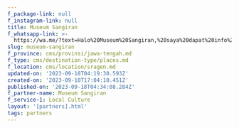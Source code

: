 ```yaml
---
f_package-link: null
f_instagram-link: null
title: Museum Sangiran
f_whatsapp-link: >-
  https://wa.me/?text=Halo%20Museum%20Sangiran,%20saya%20dapat%20info%20dari%20@loocale.id%20dan%20punya%20pertanyaan
slug: museum-sangiran
f_province: cms/provinsi/jawa-tengah.md
f_type: cms/destination-type/places.md
f_location: cms/location/sragen.md
updated-on: '2023-09-18T04:19:30.593Z'
created-on: '2023-09-10T17:04:10.451Z'
published-on: '2023-09-18T04:34:08.284Z'
f_partner-name: Museum Sangiran
f_service-1: Local Culture
layout: '[partners].html'
tags: partners
---
```



